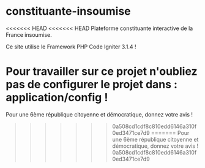 # constituante-insoumise
<<<<<<< HEAD
<<<<<<< HEAD
Plateforme constituante interactive de la France insoumise.

Ce site utilise le Framework PHP Code Igniter 3.1.4 !

Pour travailler sur ce projet n'oubliez pas de configurer le projet dans : application/config !
=======
Pour une 6ème république citoyenne et démocratique, donnez votre avis !
>>>>>>> 0a508cd1cdf8c810edd6146a310f0ed3471ce7d9
=======
Pour une 6ème république citoyenne et démocratique, donnez votre avis !
>>>>>>> 0a508cd1cdf8c810edd6146a310f0ed3471ce7d9
